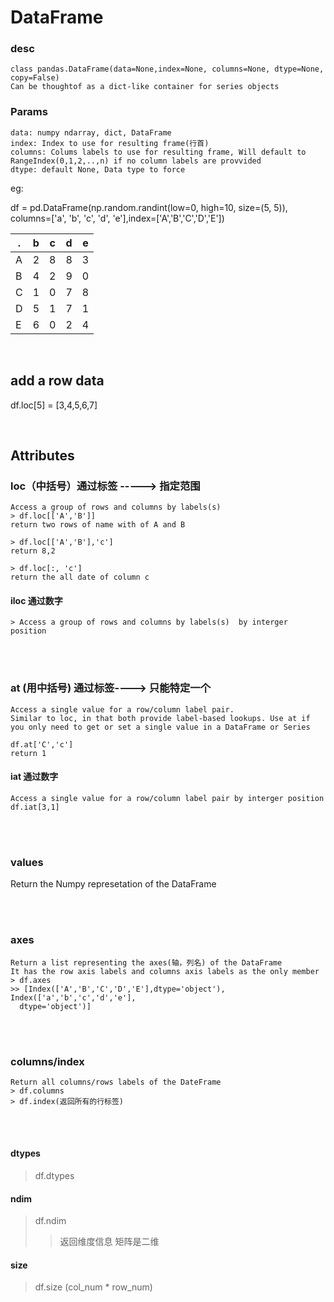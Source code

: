 # DataFrame 

### desc
    class pandas.DataFrame(data=None,index=None, columns=None, dtype=None, copy=False)
    Can be thoughtof as a dict-like container for series objects

### Params
    data: numpy ndarray, dict, DataFrame  
    index: Index to use for resulting frame(行首)  
    columns: Colums labels to use for resulting frame, Will default to      RangeIndex(0,1,2,..,n) if no column labels are provvided  
    dtype: default None, Data type to force  


eg:

df = pd.DataFrame(np.random.randint(low=0, high=10, size=(5, 5)), columns=['a', 'b', 'c', 'd', 'e'],index=['A','B','C','D','E'])  

| .  | b |  c |  d |  e  |
| --- | --- |  ---  | --- |  --- |  
| A | 2  | 8 |  8 |  3 |  
| B  | 4  | 2  | 9  | 0  | 
| C  | 1  | 0 |  7 |  8 |   
| D  | 5  | 1  | 7   |1 |   
| E |  6  | 0  | 2  | 4  |  

<br> 

## add a row data
df.loc[5] = [3,4,5,6,7]

<br> 

## Attributes
### loc（中括号）通过标签 -----> 指定范围
    Access a group of rows and columns by labels(s) 
    > df.loc[['A','B']] 
    return two rows of name with of A and B  

    > df.loc[['A','B'],'c']  
    return 8,2

    > df.loc[:, 'c']  
    return the all date of column c

#### iloc  通过数字
    > Access a group of rows and columns by labels(s)  by interger position  

<br><br>

### at (用中括号) 通过标签----> 只能特定一个
    Access a single value for a row/column label pair.
    Similar to loc, in that both provide label-based lookups. Use at if you only need to get or set a single value in a DataFrame or Series    

    df.at['C','c']  
    return 1 

#### iat 通过数字
    Access a single value for a row/column label pair by interger position  
    df.iat[3,1]

<br><br>
### values
Return the Numpy represetation of the DataFrame

<br><br>
### axes
    Return a list representing the axes(轴，列名) of the DataFrame  
    It has the row axis labels and columns axis labels as the only member 
    > df.axes  
    >> [Index(['A','B','C','D','E'],dtype='object'), Index(['a','b','c','d','e'],
      dtype='object')]

<br><br>      
### columns/index
    Return all columns/rows labels of the DateFrame
    > df.columns
    > df.index(返回所有的行标签)

<br><br>



#### dtypes 
> df.dtypes

#### ndim
> df.ndim
>> 返回维度信息 矩阵是二维

#### size
> df.size (col_num * row_num)

<br><br>